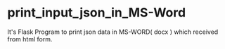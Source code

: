 # print_input_json_in_MS-Word
It's Flask Program to print json data in MS-WORD( docx ) which received from html form.
